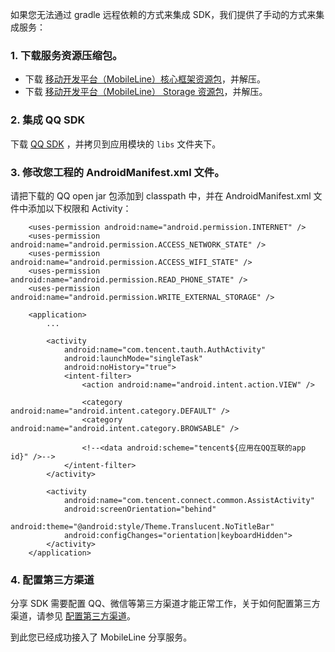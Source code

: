 如果您无法通过 gradle 远程依赖的方式来集成 SDK，我们提供了手动的方式来集成服务：

### 1. 下载服务资源压缩包。

- 下载 [移动开发平台（MobileLine）核心框架资源包](http://tac-android-libs-1253960454.file.myqcloud.com/tac-core.zip)，并解压。
- 下载 [移动开发平台（MobileLine） Storage 资源包](http://tac-android-libs-1253960454.file.myqcloud.com/tac-social.zip)，并解压。

### 2. 集成 QQ SDK

下载 [QQ SDK](http://tac-android-libs-1253960454.file.myqcloud.com/jars/open_sdk_r5923_lite.jar) ，并拷贝到应用模块的 `libs` 文件夹下。

### 3. 修改您工程的 AndroidManifest.xml 文件。

请把下载的 QQ open jar 包添加到 classpath 中，并在 AndroidManifest.xml 文件中添加以下权限和 Activity：

```
	<uses-permission android:name="android.permission.INTERNET" />
   	<uses-permission android:name="android.permission.ACCESS_NETWORK_STATE" />
    <uses-permission android:name="android.permission.ACCESS_WIFI_STATE" />
    <uses-permission android:name="android.permission.READ_PHONE_STATE" />
    <uses-permission android:name="android.permission.WRITE_EXTERNAL_STORAGE" />

    <application>
    	...

        <activity
            android:name="com.tencent.tauth.AuthActivity"
            android:launchMode="singleTask"
            android:noHistory="true">
            <intent-filter>
                <action android:name="android.intent.action.VIEW" />

                <category android:name="android.intent.category.DEFAULT" />
                <category android:name="android.intent.category.BROWSABLE" />

                <!--<data android:scheme="tencent${应用在QQ互联的app id}" />-->
            </intent-filter>
        </activity>

        <activity
            android:name="com.tencent.connect.common.AssistActivity"
            android:screenOrientation="behind"
            android:theme="@android:style/Theme.Translucent.NoTitleBar"
            android:configChanges="orientation|keyboardHidden">
        </activity>
    </application>
```

### 4. 配置第三方渠道

分享 SDK 需要配置 QQ、微信等第三方渠道才能正常工作，关于如何配置第三方渠道，请参见 [配置第三方渠道](https://github.com/tencentyun/tac-documents/blob/master/%E5%BC%80%E5%A7%8B%E4%BD%BF%E7%94%A8/%E6%8E%88%E6%9D%83%20Authorization%20%E9%9B%86%E6%88%90%E6%8C%87%E5%8D%97/Android%20%E6%96%87%E6%A1%A3/%E9%85%8D%E7%BD%AE%E7%AC%AC%E4%B8%89%E6%96%B9%E6%B8%A0%E9%81%93.md)。

到此您已经成功接入了 MobileLine 分享服务。

